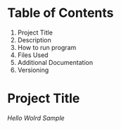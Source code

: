 # **Table of Contents**
1. Project Title
2. Description
3. How to run program
4. Files Used
5. Additional Documentation
6. Versioning
# **Project Title**
*Hello Wolrd Sample*


